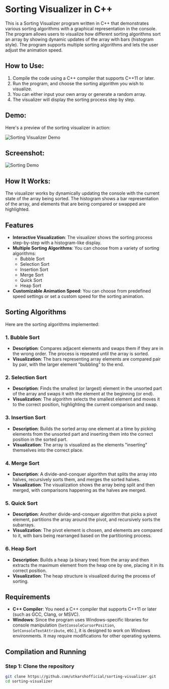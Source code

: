 # Sorting Visualizer in C++

This is a Sorting Visualizer program written in C++ that demonstrates various sorting algorithms with a graphical representation in the console. The program allows users to visualize how different sorting algorithms sort an array by showing dynamic updates of the array with bars (histogram style). The program supports multiple sorting algorithms and lets the user adjust the animation speed.

## How to Use:
1. Compile the code using a C++ compiler that supports C++11 or later.
2. Run the program, and choose the sorting algorithm you wish to visualize.
3. You can either input your own array or generate a random array.
4. The visualizer will display the sorting process step by step.

## Demo:

Here's a preview of the sorting visualizer in action:

![Sorting Visualizer Demo](images/sorting-demo.png)

## Screenshot:
![Sorting Demo](sorting-demo.png)

## How It Works:

The visualizer works by dynamically updating the console with the current state of the array being sorted. The histogram shows a bar representation of the array, and elements that are being compared or swapped are highlighted.

## Features

- **Interactive Visualization**: The visualizer shows the sorting process step-by-step with a histogram-like display.
- **Multiple Sorting Algorithms**: You can choose from a variety of sorting algorithms:
  - Bubble Sort
  - Selection Sort
  - Insertion Sort
  - Merge Sort
  - Quick Sort
  - Heap Sort
- **Customizable Animation Speed**: You can choose from predefined speed settings or set a custom speed for the sorting animation.

## Sorting Algorithms

Here are the sorting algorithms implemented:

### 1. **Bubble Sort**
   - **Description**: Compares adjacent elements and swaps them if they are in the wrong order. The process is repeated until the array is sorted.
   - **Visualization**: The bars representing array elements are compared pair by pair, with the larger element "bubbling" to the end.

### 2. **Selection Sort**
   - **Description**: Finds the smallest (or largest) element in the unsorted part of the array and swaps it with the element at the beginning (or end).
   - **Visualization**: The algorithm selects the smallest element and moves it to the correct position, highlighting the current comparison and swap.

### 3. **Insertion Sort**
   - **Description**: Builds the sorted array one element at a time by picking elements from the unsorted part and inserting them into the correct position in the sorted part.
   - **Visualization**: The array is visualized as the elements "inserting" themselves into the correct place.

### 4. **Merge Sort**
   - **Description**: A divide-and-conquer algorithm that splits the array into halves, recursively sorts them, and merges the sorted halves.
   - **Visualization**: The visualization shows the array being split and then merged, with comparisons happening as the halves are merged.

### 5. **Quick Sort**
   - **Description**: Another divide-and-conquer algorithm that picks a pivot element, partitions the array around the pivot, and recursively sorts the subarrays.
   - **Visualization**: The pivot element is chosen, and elements are compared to it, with bars being rearranged based on the partitioning process.

### 6. **Heap Sort**
   - **Description**: Builds a heap (a binary tree) from the array and then extracts the maximum element from the heap one by one, placing it in its correct position.
   - **Visualization**: The heap structure is visualized during the process of sorting.

## Requirements

- **C++ Compiler**: You need a C++ compiler that supports C++11 or later (such as GCC, Clang, or MSVC).
- **Windows**: Since the program uses Windows-specific libraries for console manipulation (`SetConsoleCursorPosition`, `SetConsoleTextAttribute`, etc.), it is designed to work on Windows environments. It may require modifications for other operating systems.

## Compilation and Running

### Step 1: Clone the repository
```bash
git clone https://github.com/utkarshofficial/sorting-visualizer.git
cd sorting-visualizer
